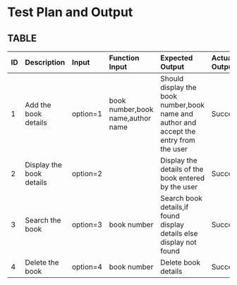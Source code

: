 # Test Plan and Output
## TABLE
|ID|Description|Input|Function Input|Expected Output|Actual Output|
|:-|:-|:-|:-|:-|:-|
|1 |Add the book details|option=1|book number,book name,author name|Should display the book number,book name and author and accept the entry from the user|Success|
|2 |Display the book details|option=2||Display the details of the book entered by the user|Success|
|3 |Search the book|option=3|book number|Search book details,if found display details else display not found|Success|
|4 |Delete the book|option=4|book number|Delete book details|Success|


